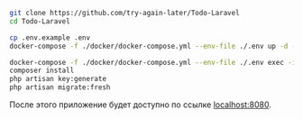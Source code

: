 ```sh
git clone https://github.com/try-again-later/Todo-Laravel
cd Todo-Laravel

cp .env.example .env
docker-compose -f ./docker/docker-compose.yml --env-file ./.env up -d --build

docker-compose -f ./docker/docker-compose.yml --env-file ./.env exec -it app bash
composer install
php artisan key:generate
php artisan migrate:fresh
```

После этого приложение будет доступно по ссылке [localhost:8080](http://localhost:8080).
